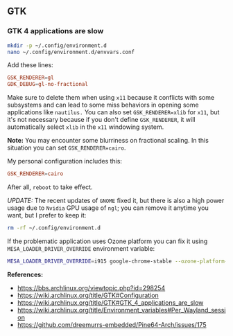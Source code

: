 ## GTK

### GTK 4 applications are slow

```bash
mkdir -p ~/.config/environment.d
nano ~/.config/environment.d/envvars.conf
```

Add these lines:

```conf
GSK_RENDERER=gl
GDK_DEBUG=gl-no-fractional
```

Make sure to delete them when using `x11` because it conflicts with some subsystems and can lead to some miss behaviors in opening some applications like `nautilus.` You can also set `GSK_RENDERER=xlib` for `x11`, but it's not necessary because if you don't define `GSK_RENDERER`, it will automatically select `xlib` in the `x11` windowing system.

**Note:** You may encounter some blurriness on fractional scaling. In this situation you can set `GSK_RENDERER=cairo`.

My personal configuration includes this:

```conf
GSK_RENDERER=cairo
```

After all, `reboot` to take effect.

_UPDATE:_ The recent updates of `GNOME` fixed it, but there is also a high power usage due to `Nvidia` GPU usage of `ngl`; you can remove it anytime you want, but I prefer to keep it:

```bash
rm -rf ~/.config/environment.d
```

If the problematic application uses Ozone platform you can fix it using `MESA_LOADER_DRIVER_OVERRIDE` environment variable:

```bash
MESA_LOADER_DRIVER_OVERRIDE=i915 google-chrome-stable --ozone-platform-hint=auto
```

**References:**

- <https://bbs.archlinux.org/viewtopic.php?id=298254>
- <https://wiki.archlinux.org/title/GTK#Configuration>
- <https://wiki.archlinux.org/title/GTK#GTK_4_applications_are_slow>
- <https://wiki.archlinux.org/title/Environment_variables#Per_Wayland_session>
- <https://github.com/dreemurrs-embedded/Pine64-Arch/issues/175>
